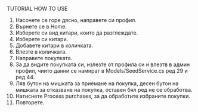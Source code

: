 TUTORIAL HOW TO USE
1. Насочете се горе дясно, направете си профил.
2. Върнете се в Home.
3. Изберете си вид китари, които да разглеждате.
4. Изберете си китари.
5. Добавете китари в количката.
6. Влезте в количката.
7. Направете покупката.
8. За да видите покупката си, излезте от профила си и влезтв в админ профил, чиито данни се намират в Models/SeedService.cs ред 29 и ред 44.
9. Ляв бутон на мишката за приемане на покупка, десен бутон на мишката за отказване на покупка, оставен бял ред не се обработва.
10. Натиснете Process purchases, за да обработите избраните покупки.
11. Повторете.
